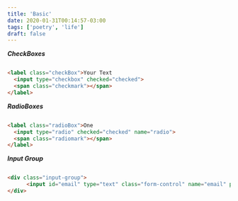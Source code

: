 ```yaml
---
title: 'Basic'
date: 2020-01-31T00:14:57-03:00
tags: ['poetry', 'life']
draft: false
---
```



***CheckBoxes***

```html

<label class="checkBox">Your Text
  <input type="checkbox" checked="checked">
  <span class="checkmark"></span>
</label>

```


***RadioBoxes***

```html

<label class="radioBox">One
  <input type="radio" checked="checked" name="radio">
  <span class="radiomark"></span>
</label>

```


***Input Group***

```html

<div class="input-group">
      <input id="email" type="text" class="form-control" name="email" placeholder="Email">
</div>

```
